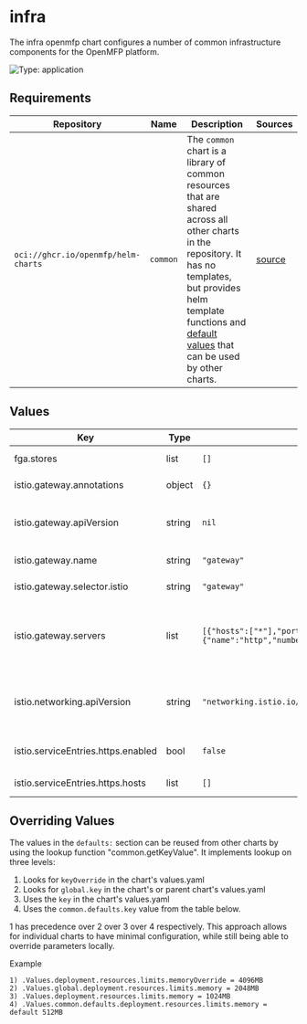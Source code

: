 # infra

The infra openmfp chart configures a number of common infrastructure components for the OpenMFP platform.

![Type: application](https://img.shields.io/badge/Type-application-informational?style=flat-square)

## Requirements

| Repository | Name | Description | Sources |
|------------|------|-------------|---------|
| `oci://ghcr.io/openmfp/helm-charts` | `common` | The `common` chart is a library of common resources that are shared across all other charts in the repository. It has no templates, but provides helm template functions and [default values](https://github.com/openmfp/helm-charts/blob/main/charts/common/values.yaml) that can be used by other charts. |[source](https://github.com/openmfp/helm-charts/tree/main/charts/common)|
## Values
| Key | Type | Default | Description |
|-----|------|---------|-------------|
| fga.stores | list | `[]` | The list of FGA stores to be created |
| istio.gateway.annotations | object | `{}` | Annotations to be applied to the istio gateway |
| istio.gateway.apiVersion | string | `nil` | The istio apiVersion of the gateway resource eg, networking.istio.io/v1, networking.istio.io/v1beta1 |
| istio.gateway.name | string | `"gateway"` | The name of the istio gateway resource |
| istio.gateway.selector.istio | string | `"gateway"` | The istio ingress gateway selector |
| istio.gateway.servers | list | `[{"hosts":["*"],"port":{"name":"http","number":8080,"protocol":"HTTP"}}]` | The "servers" section of the istio gateway. By default it is configured for a local kind setup. Adjust to be a https port for productive deployments |
| istio.networking.apiVersion | string | `"networking.istio.io/v1"` | The istio apiVersion used for networking resources in this chart eg. networking.istio.io/v1, networking.istio.io/v1beta1 |
| istio.serviceEntries.https.enabled | bool | `false` | A toggle to enable the service entries for external https communication |
| istio.serviceEntries.https.hosts | list | `[]` | The list of hosts to be added to the service entry |

## Overriding Values

The values in the `defaults:` section can be reused from other charts by using the lookup function "common.getKeyValue". It implements lookup on three levels:

1. Looks for `keyOverride` in the chart's values.yaml
2. Looks for `global.key` in the chart's or parent chart's values.yaml
3. Uses the `key` in the chart's values.yaml
4. Uses the `common.defaults.key` value from the table below.

1 has precedence over 2 over 3 over 4 respectively. This approach allows for individual charts to have minimal configuration, while still being able to override parameters locally.

Example
```
1) .Values.deployment.resources.limits.memoryOverride = 4096MB
2) .Values.global.deployment.resources.limits.memory = 2048MB
3) .Values.deployment.resources.limits.memory = 1024MB
4) .Values.common.defaults.deployment.resources.limits.memory = default 512MB
```
